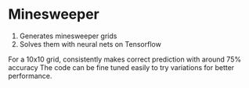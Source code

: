 # Minesweeper
1. Generates minesweeper grids
2. Solves them with neural nets on Tensorflow

For a 10x10 grid, consistently makes correct prediction with around 75% accuracy
The code can be fine tuned easily to try variations for better performance.
